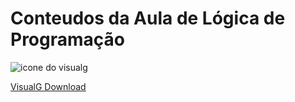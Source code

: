 # Conteudos da Aula de Lógica de Programação

![icone do visualg](https://2.bp.blogspot.com/-JGNZOd5Kxms/Tuk3QgGB1rI/AAAAAAAAAEI/h_L9CtBAUZE/s200/1-6.jpg)

[VisualG Download](https://sourceforge.net/projects/visualg30/files/latest/download)


